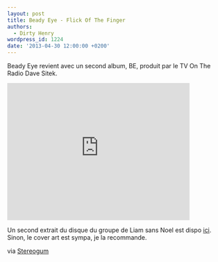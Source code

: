 ```yaml
---
layout: post
title: Beady Eye - Flick Of The Finger
authors:
  - Dirty Henry
wordpress_id: 1224
date: '2013-04-30 12:00:00 +0200'
---
```

Beady Eye revient avec un second album, BE, produit par le TV On The Radio Dave Sitek.

<iframe width="420" height="315" src="http://www.youtube.com/embed/UqJ-JCzH_xQ" frameborder="0" allowfullscreen></iframe>

Un second extrait du disque du groupe de Liam sans Noel est dispo [ici](http://stereogum.com/1336872/beady-eye-second-bite-of-the-apple/mp3s/). Sinon, le cover art est sympa, je la recommande.

via [Stereogum](http://stereogum.com/1311561/beady-eye-flick-of-the-finger/mp3s/)
